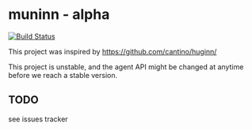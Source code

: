 muninn - alpha
======
[![Build Status](https://api.travis-ci.org/collabspot/muninn.png?branch=master)](https://travis-ci.org/collabspot/muninn)


This project was inspired by https://github.com/cantino/huginn/

This project is unstable, and the agent API might be changed at anytime before we reach a stable version.

TODO
----
see issues tracker
